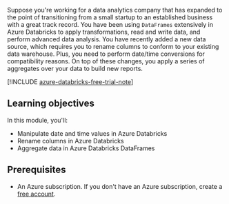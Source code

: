 Suppose you're working for a data analytics company that has expanded to the point of transitioning from a small startup to an established business with a great track record. You have been using `DataFrames` extensively in Azure Databricks to apply transformations, read and write data, and perform advanced data analysis. You have recently added a new data source, which requires you to rename columns to conform to your existing data warehouse. Plus, you need to perform date/time conversions for compatibility reasons. On top of these changes, you apply a series of aggregates over your data to build new reports.

[!INCLUDE [azure-databricks-free-trial-note](../../../includes/azure-databricks-free-trial-note.md)]

## Learning objectives

In this module, you'll:

- Manipulate date and time values in Azure Databricks
- Rename columns in Azure Databricks
- Aggregate data in Azure Databricks DataFrames

## Prerequisites

- An Azure subscription. If you don't have an Azure subscription, create a [free account](https://azure.microsoft.com/free).